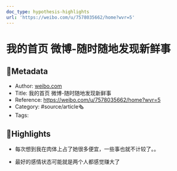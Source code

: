 ```yaml
---
doc_type: hypothesis-highlights
url: 'https://weibo.com/u/7578035662/home?wvr=5'
---
```

# 我的首页 微博-随时随地发现新鲜事
## 📃Metadata
- Author: [weibo.com]()
- Title: 我的首页 微博-随时随地发现新鲜事
- Reference: https://weibo.com/u/7578035662/home?wvr=5
- Category: #source/article🗞
- Tags:
## 📒Highlights
- 每次想到我在肉体上占了她很多便宜，一些事也就不计较了。。

-  最好的感情状态可能就是两个人都感觉赚大了 ​​​​


